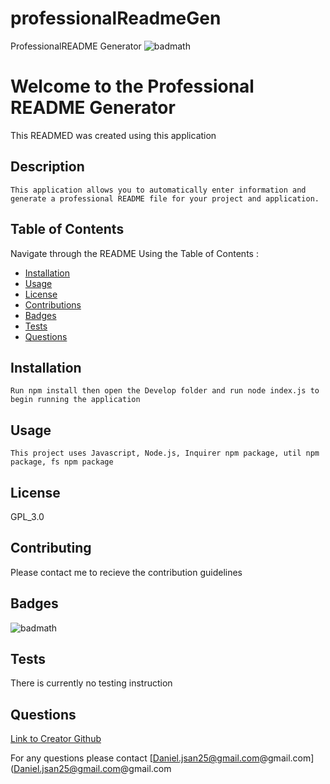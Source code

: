 # professionalReadmeGen
 ProfessionalREADME Generator
   ![badmath](https://img.shields.io/badge/license-GPL_3.0-green)

  # Welcome to the Professional README Generator
  This READMED was created using this application 

  ## Description
    This application allows you to automatically enter information and generate a professional README file for your project and application. 

  ## Table of Contents
  Navigate through the README Using the Table of Contents : 

  * [Installation](#installation)
  * [Usage](#usage)
  * [License](#license)
  * [Contributions](#contributing)
  * [Badges](#badges)
  * [Tests](#tests)
  * [Questions](#questions)

  ## Installation
    Run npm install then open the Develop folder and run node index.js to begin running the application 

  ## Usage
    This project uses Javascript, Node.js, Inquirer npm package, util npm package, fs npm package

  ## License
  GPL_3.0

  ## Contributing
  Please contact me to recieve the contribution guidelines

  ## Badges
 ![badmath](https://img.shields.io/badge/license-GPL_3.0-green)  

  ## Tests
  There is currently no testing instruction

  ## Questions
  [Link to Creator Github](https://github.com/dannyjs25)

  For any questions please contact  [Daniel.jsan25@gmail.com@gmail.com](Daniel.jsan25@gmail.com@gmail.com

